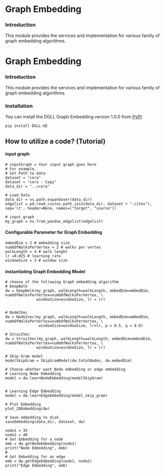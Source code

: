 # Graph Embedding
### Introduction
This module provides the services and implementation for various
family of graph embedding algorithms.

# Graph Embedding
### Introduction
This module provides the services and implementation for various
family of graph embedding algorithms.

### Installation

You can install the DGLL Graph Embedding version 1.0.0 from [PyPI](https://pypi.org/project/realpython-reader/):

    pip install DGLL-GE

## How to utilize a code? (Tutorial)
#### input graph
```
# inputGraph = Your input graph goes here
# For example,
# Set Path to data
dataset = "cora"
dataset = "cora - Copy"
data_dir = "../cora"

# Load Data
data_dir = os.path.expanduser(data_dir)
edgelist = pd.read_csv(os.path.join(data_dir, dataset + ".cites"), sep='\t', header=None, names=["target", "source"])

# input graph
my_graph = nx.from_pandas_edgelist(edgelist)
```

#### Configurable Parameter for Graph Embedding
```
embedDim = 2 # embedding size
numbOfWalksPerVertex = 2 # walks per vertex
walkLength = 4 # walk lenght
lr =0.025 # learning rate
windowSize = 3 # window size
```

#### instantiating Graph Embedding Model
```
# choose of the following Graph embedding algorithm
# DeepWalk
dw = DeepWalk(my_graph, walkLength=walkLength, embedDim=embedDim, numbOfWalksPerVertex=numbOfWalksPerVertex, \
              windowSize=windowSize, lr = lr)
              
              
# Node2Vec
dw = Node2vec(my_graph, walkLength=walkLength, embedDim=embedDim, numbOfWalksPerVertex=numbOfWalksPerVertex, \
               windowSize=windowSize, lr=lr, p = 0.5, q = 0.8)

# Struc2Vec
dw = Struc2Vec(my_graph, walkLength=walkLength, embedDim=embedDim, numbOfWalksPerVertex=numbOfWalksPerVertex, \
              windowSize=windowSize, lr = lr)
              
# Skip Gram model
modelSkipGram = SkipGramModel(dw.totalNodes, dw.embedDim)

# Choose whether want Node embedding or edge embedding
# Learning Node Embedding
model = dw.learnNodeEmbedding(modelSkipGram)


# Learning Edge Embedding
model = dw.learnEdgeEmbedding(model_skip_gram)

# Plot Embedding
plot_2DEmbedding(dw)

# Save embedding to disk
saveEmbedding(data_dir, dataset, dw)

node1 = 35
node2 = 40
# Get Embedding for a node
emb = dw.getNodeEmbedding(node1)
print("Node Embedding", emb)
#
# Get Embedding for an edge
emb = dw.getEdgeEmbedding(node1, node2)
print("Edge Embedding", emb)
```